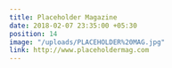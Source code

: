 ```yaml
---
title: Placeholder Magazine
date: 2018-02-07 23:35:00 +05:30
position: 14
image: "/uploads/PLACEHOLDER%20MAG.jpg"
link: http://www.placeholdermag.com
---
```


